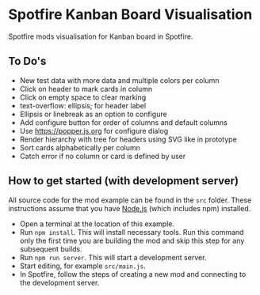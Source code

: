 # Spotfire Kanban Board Visualisation

Spotfire mods visualisation for Kanban board in Spotfire.

## To Do's

- New test data with more data and multiple colors per column
- Click on header to mark cards in column
- Click on empty space to clear marking
- text-overflow: ellipsis; for header label
- Ellipsis or linebreak as an option to configure
- Add configure button for order of columns and default columns
- Use https://popper.js.org for configure dialog
- Render hierarchy with tree for headers using SVG like in prototype 
- Sort cards alphabetically per column
- Catch error if no column or card is defined by user

## How to get started (with development server)
All source code for the mod example can be found in the `src` folder. 
These instructions assume that you have [Node.js](https://nodejs.org/en/) (which includes npm) installed.

- Open a terminal at the location of this example.
- Run `npm install`. This will install necessary tools. Run this command only the first time you are building the mod and skip this step for any subsequent builds.
- Run `npm run server`. This will start a development server.
- Start editing, for example `src/main.js`.
- In Spotfire, follow the steps of creating a new mod and connecting to the development server.
